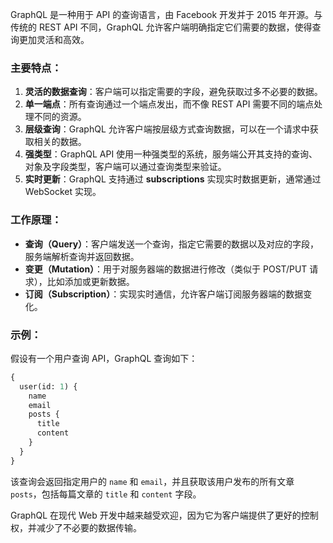 GraphQL 是一种用于 API 的查询语言，由 Facebook 开发并于 2015 年开源。与传统的 REST API 不同，GraphQL 允许客户端明确指定它们需要的数据，使得查询更加灵活和高效。

### 主要特点：
1. **灵活的数据查询**：客户端可以指定需要的字段，避免获取过多不必要的数据。
2. **单一端点**：所有查询通过一个端点发出，而不像 REST API 需要不同的端点处理不同的资源。
3. **层级查询**：GraphQL 允许客户端按层级方式查询数据，可以在一个请求中获取相关的数据。
4. **强类型**：GraphQL API 使用一种强类型的系统，服务端公开其支持的查询、对象及字段类型，客户端可以通过查询类型来验证。
5. **实时更新**：GraphQL 支持通过 **subscriptions** 实现实时数据更新，通常通过 WebSocket 实现。

### 工作原理：
- **查询（Query）**：客户端发送一个查询，指定它需要的数据以及对应的字段，服务端解析查询并返回数据。
- **变更（Mutation）**：用于对服务器端的数据进行修改（类似于 POST/PUT 请求），比如添加或更新数据。
- **订阅（Subscription）**：实现实时通信，允许客户端订阅服务器端的数据变化。

### 示例：
假设有一个用户查询 API，GraphQL 查询如下：
```graphql
{
  user(id: 1) {
    name
    email
    posts {
      title
      content
    }
  }
}
```
该查询会返回指定用户的 `name` 和 `email`，并且获取该用户发布的所有文章 `posts`，包括每篇文章的 `title` 和 `content` 字段。

GraphQL 在现代 Web 开发中越来越受欢迎，因为它为客户端提供了更好的控制权，并减少了不必要的数据传输。